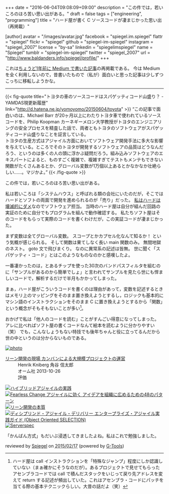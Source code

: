 +++
date = "2016-06-04T09:08:09+09:00"
description = "この件では，若いころのほろ苦い思い出がある。"
draft = false
tags = ["engineering", "programming"]
title = "ハード屋が書く C ソースコードが凄まじかった思い出（再掲載）"

[author]
  avatar = "/images/avatar.jpg"
  facebook = "spiegel.im.spiegel"
  flattr = "spiegel"
  flickr = "spiegel"
  github = "spiegel-im-spiegel"
  instagram = "spiegel_2007"
  license = "by-sa"
  linkedin = "spiegelimspiegel"
  name = "Spiegel"
  tumblr = "spiegel-im-spiegel"
  twitter = "spiegel_2007"
  url = "http://www.baldanders.info/spiegel/profile/"
+++

これは[ちょうど1年前に Medium で書いた記事](https://medium.com/@spiegel/-1ca9e4895f4c)の再掲載である。
今は Medium を全く利用しないので，昔書いたもので（私が）面白いと思った記事は少しずつこっちに移転しようかな。

----

{{< fig-quote title="トヨタの車のソースコードはスパゲッティコード山盛り？ - YAMDAS現更新履歴" link="http://d.hatena.ne.jp/yomoyomo/20150604/toyota" >}}
<q>この記事で面白いのは、Michael Barr が20ヶ月以上にわたりトヨタ車で使われているソースコードを、Philip Koopman カーネギーメロン大学教授がトヨタのエンジニアリングの安全プロセスを精査した話で、両者ともトヨタのソフトウェアがスパゲッティコード山盛りなことを証言している。
<br>
トヨタの生産方式はアジャイル方面においてソフトウェア開発手法に多大な影響を与えている。ところでそのトヨタが開発するソフトウェアの品質はどうなんだろう、というのは多くの人の頭に浮かぶ疑問だろう。組み込みソフトウェアのエキスパートによると、ものすごく複雑で、複雑すぎてテストもメンテもできない関数がたくさんあるとか、グローバル変数が1万個以上あるとかなかなか壮絶らしい……。マジかよ。</q>
{{< /fig-quote >}}

この件では，若いころのほろ苦い思い出がある。

私は若いころは「システムハウス」と呼ばれる類の会社にいたのだが，そこではハードとソフトの両面で開発を進められるのが「売り」だった。
[私はハードは壊滅的にダメ](http://www.baldanders.info/spiegel/log2/000529.shtml "私はこうしてプログラミングを覚えた — Baldanders.info")なのでソフトウェア担当。
当時のハード屋は自分が組んだ回路の実証のために自分でもプログラムを組んで動作確認する。
私たちソフト屋はそのコードをもらって実際のコードを書くわけだが，この実証コードが凄まじかった。

まず変数は全てグローバル変数。
スコープとかカプセル化なんて知るか！ という気概が感じられる。
そして関数は果てしなく長い main 関数のみ。
無間地獄のネスト。
goto 文で飛びまくり。
なのに異常系の記述は皆無。
世に聞く「スパゲッティ・コード」とはこのようなものなのかと感嘆したよ。

一番凄かったのは，とあるチップを使った30次のバンドパスフィルタを組むのに「サンプルがあるのから簡単でしょ」と言われてサンプルを見たら世にも悍ましいコードで，解析するだけで半月もかかってしまった。

まぁ，ハード屋がこういうコードを書くのは理由があって，変数を記述するときはメモリ上のマッピングをそのまま置き換えようとするし，ロジックも基本的にマシン語のインストラクションをそのまま C に置き換えようとするから「関数」という概念がそもそもないことが多い[^a]。

[^a]: ハード屋は call インストラクションを「特殊なジャンプ」程度にしか認識していない（まぁ確かにそうなのだが）。あるプロジェクトで見せてもらったアセンブラコードでは call で積んだスタックをいじって戻り先アドレスを変えて return する記述が頻出していた。これはアセンブラ・コードにパッチを当てる際の基本テクニックらしい。大昔の話だよ（笑）

おかげで私は「他人のコードを読む」ことがすんごい得意になってしまった。
アレに比べればソフト屋の書くコードなんて絵本を読むように分かりやすい（笑） でも，こんなしょうもない特技でも後年ちゃんと役に立ってるんだから世の中というのは分からないものである。

<div class="hreview" ><a class="item url" href="http://www.amazon.co.jp/exec/obidos/ASIN/427406932X/baldandersinf-22/"><img src="http://ecx.images-amazon.com/images/I/51llL1uygcL._SL160_.jpg" alt="photo" class="photo"  /></a><dl ><dt class="fn"><a class="item url" href="http://www.amazon.co.jp/exec/obidos/ASIN/427406932X/baldandersinf-22/">リーン開発の現場 カンバンによる大規模プロジェクトの運営</a></dt><dd>Henrik Kniberg 角谷 信太郎 </dd><dd>オーム社 2013-10-26</dd><dd>評価<abbr class="rating" title="4"><img src="http://g-images.amazon.com/images/G/01/detail/stars-4-0.gif" alt="" /></abbr> </dd></dl><p class="similar"><a href="http://www.amazon.co.jp/exec/obidos/ASIN/4897979358/baldandersinf-22/" target="_top"><img src="http://images.amazon.com/images/P/4897979358.09._SCTHUMBZZZ_.jpg"  alt="ハイブリッドアジャイルの実践"  /></a> <a href="http://www.amazon.co.jp/exec/obidos/ASIN/462108786X/baldandersinf-22/" target="_top"><img src="http://images.amazon.com/images/P/462108786X.09._SCTHUMBZZZ_.jpg"  alt="Fearless Change アジャイルに効く アイデアを組織に広めるための48のパターン"  /></a> <a href="http://www.amazon.co.jp/exec/obidos/ASIN/482228350X/baldandersinf-22/" target="_top"><img src="http://images.amazon.com/images/P/482228350X.09._SCTHUMBZZZ_.jpg"  alt="リーン開発の本質"  /></a> <a href="http://www.amazon.co.jp/exec/obidos/ASIN/4798130613/baldandersinf-22/" target="_top"><img src="http://images.amazon.com/images/P/4798130613.09._SCTHUMBZZZ_.jpg"  alt="ディシプリンド・アジャイル・デリバリー エンタープライズ・アジャイル実践ガイド (Object Oriented SELECTION)"  /></a> <a href="http://www.amazon.co.jp/exec/obidos/ASIN/4873117097/baldandersinf-22/" target="_top"><img src="http://images.amazon.com/images/P/4873117097.09._SCTHUMBZZZ_.jpg"  alt="Serverspec"  /></a> </p>
<p class="description">「かんばん方式」もだいぶ浸透してきましたよね。私はこれで勉強しました。</p>
<p class="gtools" >reviewed by <a href='#maker' class='reviewer'>Spiegel</a> on <abbr class="dtreviewed" title="2015-02-17">2015/02/17</abbr> (powered by <a href="http://www.goodpic.com/mt/aws/index.html" >G-Tools</a>)</p>
</div>
